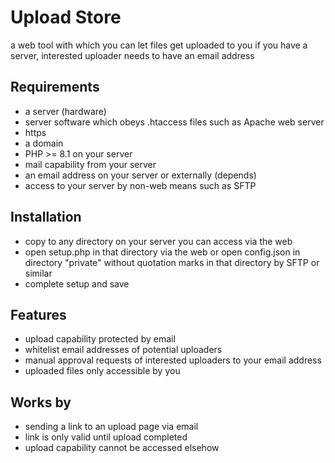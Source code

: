 # Upload Store
a web tool with which you can let files get uploaded to you if you have a server, interested uploader needs to have an email address

## Requirements
- a server (hardware)
- server software which obeys .htaccess files such as Apache web server
- https
- a domain
- PHP >= 8.1 on your server
- mail capability from your server
- an email address on your server or externally (depends)
- access to your server by non-web means such as SFTP

## Installation
- copy to any directory on your server you can access via the web
- open setup.php in that directory via the web or open config.json in directory "private" without quotation marks in that directory by SFTP or similar
- complete setup and save

## Features
- upload capability protected by email
- whitelist email addresses of potential uploaders
- manual approval requests of interested uploaders to your email address
- uploaded files only accessible by you

## Works by
- sending a link to an upload page via email
- link is only valid until upload completed
- upload capability cannot be accessed elsehow

